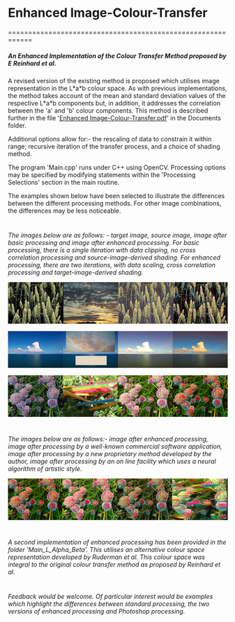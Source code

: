 # Enhanced Image-Colour-Transfer
============================================================

##### An Enhanced Implementation of the Colour Transfer Method proposed by E Reinhard et al.

A revised version of the existing method is proposed which utilises image representation in the L\*a\*b colour space.  As with previous implementations, the method takes account of the mean and standard deviation values of the respective L\*a\*b components but, in addition, it addresses the correlation between the 'a' and 'b' colour components.  This method is described further in the file '[Enhanced Image-Colour-Transfer.pdf](Documents/Enhanced%20Image-Colour-Transfer.pdf)' in the Documents folder.

Additional options allow for:- the rescaling of data to constrain it within range; recursive iteration of the transfer process, and a choice of shading method.

The program 'Main.cpp' runs under C++ using OpenCV.  Processing options may be specified by modifying statements within the 'Processing Selections' section in the main routine.

The examples shown below have been selected to illustrate the differences between the different processing methods.  For other image combinations, the differences may be less noticeable.
#  
#  
*The images below are as follows: - target image, source image, image after basic processing and image after enhanced processing.   For basic processing, there is a single iteration with data clipping, no cross correlation processing and source-image-derived shading.   For enhanced processing, there are two iterations, with data scaling, cross correlation processing and target-image-derived shading.*   

![Composite of Corn Image: Inputs and Outputs](Documents/Images/Corn_composite.jpg?raw=true)

![Composite of Ocean Image: Inputs and Outputs](Documents/Images/Ocean_composite.jpg?raw=true)

![Composite of Flowers Image: Inputs and Outputs](Documents/Images/Flowers_composite.jpg?raw=true)
#   
#   
*The images below are as follows:- image after enhanced processing, image after processing by a well-known commercial software application, image after processing by a new proprietary method developed by the author, image after processing by an on line facility which uses a neural algorithm of artistic style.*  

![Second Composite of Flowers Image: Inputs and Outputs](Documents/Images/Flowers2_composite.jpg?raw=true)
#   
#   
*A second implementation of enhanced processing has been provided in the folder 'Main_L_Alpha_Beta'. This utilises an alternative colour space representation developed by Ruderman et al.  This colour space was integral to the original colour transfer method as proposed by Reinhard et al.*
#   
*Feedback would be welcome.  Of particular interest would be examples which highlight the differences between standard processing, the two versions of enhanced processing and Photoshop processing.*